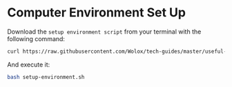 # Computer Environment Set Up

Download the `setup environment script` from your terminal with the following command:

```bash
curl https://raw.githubusercontent.com/Wolox/tech-guides/master/useful-scripts/scripts/setup-environment.sh > setup-environment.sh
```

And execute it:

```bash
bash setup-environment.sh
```
